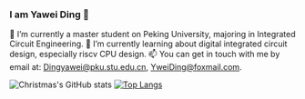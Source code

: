 ### I am Yawei Ding 👋

🔭 I’m currently a master student on Peking University, majoring in Integrated Circuit Engineering.
🌱 I’m currently learning about digital integrated circuit design, especially riscv CPU design.
📫 You can get in touch with me by email at: Dingyawei@pku.stu.edu.cn, YweiDing@foxmail.com.

![Christmas's GitHub stats](https://github-readme-stats.vercel.app/api?Yawei-Ding=Christmas&show_icons=true&theme=tokyonight)
[![Top Langs](https://github-readme-stats.vercel.app/api/top-langs/?Yawei-Ding=Christmas&layout=compact)](https://github.com/Christmas/github-readme-stats)

